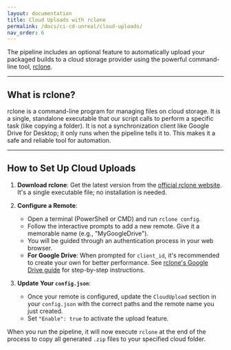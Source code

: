 ```yaml
---
layout: documentation
title: Cloud Uploads with rclone
permalink: /docs/ci-cd-unreal/cloud-uploads/
nav_order: 6
---
```


The pipeline includes an optional feature to automatically upload your packaged builds to a cloud storage provider using the powerful command-line tool, [rclone](https://rclone.org/).

---

## What is rclone?

rclone is a command-line program for managing files on cloud storage. It is a single, standalone executable that our script calls to perform a specific task (like copying a folder). It is not a synchronization client like Google Drive for Desktop; it only runs when the pipeline tells it to. This makes it a safe and reliable tool for automation.

---

## How to Set Up Cloud Uploads

1.  **Download rclone**: Get the latest version from the [official rclone website](https://rclone.org/). It's a single executable file; no installation is needed.

2.  **Configure a Remote**:
    - Open a terminal (PowerShell or CMD) and run `rclone config`.
    - Follow the interactive prompts to add a new remote. Give it a memorable name (e.g., "MyGoogleDrive").
    - You will be guided through an authentication process in your web browser.
    - **For Google Drive**: When prompted for `client_id`, it's recommended to create your own for better performance. See [rclone's Google Drive guide](https://rclone.org/drive/#making-your-own-client-id) for step-by-step instructions.

3.  **Update Your `config.json`**:
    - Once your remote is configured, update the `CloudUpload` section in your `config.json` with the correct paths and the remote name you just created.
    - Set `"Enable": true` to activate the upload feature.

When you run the pipeline, it will now execute `rclone` at the end of the process to copy all generated `.zip` files to your specified cloud folder.
